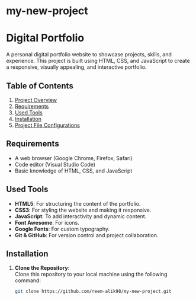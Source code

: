 # my-new-project
# Digital Portfolio

A personal digital portfolio website to showcase projects, skills, and experience. This project is built using HTML, CSS, and JavaScript to create a responsive, visually appealing, and interactive portfolio.

## Table of Contents

1. [Project Overview](#project-overview)
2. [Requirements](#requirements)
3. [Used Tools](#used-tools)
4. [Installation](#installation)
5. [Project File Configurations](#project-file-configurations)

## Requirements

- A web browser (Google Chrome, Firefox, Safari)
- Code editor (Visual Studio Code)
- Basic knowledge of HTML, CSS, and JavaScript

## Used Tools

- **HTML5**: For structuring the content of the portfolio.
- **CSS3**: For styling the website and making it responsive.
- **JavaScript**: To add interactivity and dynamic content.
- **Font Awesome**: For icons.
- **Google Fonts**: For custom typography.
- **Git & GitHub**: For version control and project collaboration.

## Installation

1. **Clone the Repository**:  
   Clone this repository to your local machine using the following command:
   ```bash
   git clone https://github.com/reem-alik98/my-new-project.git

